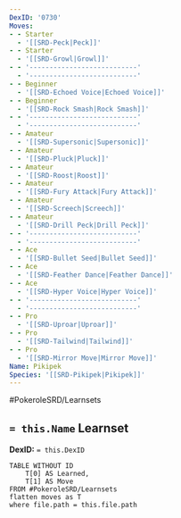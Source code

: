 ```yaml
---
DexID: '0730'
Moves:
- - Starter
  - '[[SRD-Peck|Peck]]'
- - Starter
  - '[[SRD-Growl|Growl]]'
- - '---------------------------'
  - '---------------------------'
- - Beginner
  - '[[SRD-Echoed Voice|Echoed Voice]]'
- - Beginner
  - '[[SRD-Rock Smash|Rock Smash]]'
- - '---------------------------'
  - '---------------------------'
- - Amateur
  - '[[SRD-Supersonic|Supersonic]]'
- - Amateur
  - '[[SRD-Pluck|Pluck]]'
- - Amateur
  - '[[SRD-Roost|Roost]]'
- - Amateur
  - '[[SRD-Fury Attack|Fury Attack]]'
- - Amateur
  - '[[SRD-Screech|Screech]]'
- - Amateur
  - '[[SRD-Drill Peck|Drill Peck]]'
- - '---------------------------'
  - '---------------------------'
- - Ace
  - '[[SRD-Bullet Seed|Bullet Seed]]'
- - Ace
  - '[[SRD-Feather Dance|Feather Dance]]'
- - Ace
  - '[[SRD-Hyper Voice|Hyper Voice]]'
- - '---------------------------'
  - '---------------------------'
- - Pro
  - '[[SRD-Uproar|Uproar]]'
- - Pro
  - '[[SRD-Tailwind|Tailwind]]'
- - Pro
  - '[[SRD-Mirror Move|Mirror Move]]'
Name: Pikipek
Species: '[[SRD-Pikipek|Pikipek]]'
---
```


#PokeroleSRD/Learnsets

## `= this.Name` Learnset

**DexID:** `= this.DexID`

```dataview
TABLE WITHOUT ID
    T[0] AS Learned,
    T[1] AS Move
FROM #PokeroleSRD/Learnsets
flatten moves as T
where file.path = this.file.path
```
